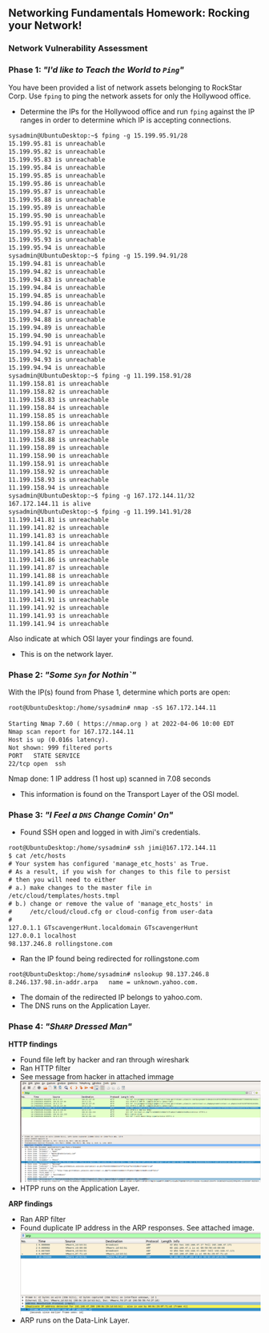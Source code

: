 ## Networking Fundamentals Homework: Rocking your Network!



### Network Vulnerability Assessment 

### **Phase 1**: _"I'd like to Teach the World to `Ping`"_

You have been provided a list of network assets belonging to RockStar Corp. Use `fping` to ping the network assets for only the Hollywood office.

  - Determine the IPs for the Hollywood office and run `fping` against the IP ranges in order to determine which IP is accepting connections.
```
sysadmin@UbuntuDesktop:~$ fping -g 15.199.95.91/28
15.199.95.81 is unreachable
15.199.95.82 is unreachable
15.199.95.83 is unreachable
15.199.95.84 is unreachable
15.199.95.85 is unreachable
15.199.95.86 is unreachable
15.199.95.87 is unreachable
15.199.95.88 is unreachable
15.199.95.89 is unreachable
15.199.95.90 is unreachable
15.199.95.91 is unreachable
15.199.95.92 is unreachable
15.199.95.93 is unreachable
15.199.95.94 is unreachable
sysadmin@UbuntuDesktop:~$ fping -g 15.199.94.91/28
15.199.94.81 is unreachable
15.199.94.82 is unreachable
15.199.94.83 is unreachable
15.199.94.84 is unreachable
15.199.94.85 is unreachable
15.199.94.86 is unreachable
15.199.94.87 is unreachable
15.199.94.88 is unreachable
15.199.94.89 is unreachable
15.199.94.90 is unreachable
15.199.94.91 is unreachable
15.199.94.92 is unreachable
15.199.94.93 is unreachable
15.199.94.94 is unreachable
sysadmin@UbuntuDesktop:~$ fping -g 11.199.158.91/28
11.199.158.81 is unreachable
11.199.158.82 is unreachable
11.199.158.83 is unreachable
11.199.158.84 is unreachable
11.199.158.85 is unreachable
11.199.158.86 is unreachable
11.199.158.87 is unreachable
11.199.158.88 is unreachable
11.199.158.89 is unreachable
11.199.158.90 is unreachable
11.199.158.91 is unreachable
11.199.158.92 is unreachable
11.199.158.93 is unreachable
11.199.158.94 is unreachable
sysadmin@UbuntuDesktop:~$ fping -g 167.172.144.11/32
167.172.144.11 is alive
sysadmin@UbuntuDesktop:~$ fping -g 11.199.141.91/28
11.199.141.81 is unreachable
11.199.141.82 is unreachable
11.199.141.83 is unreachable
11.199.141.84 is unreachable
11.199.141.85 is unreachable
11.199.141.86 is unreachable
11.199.141.87 is unreachable
11.199.141.88 is unreachable
11.199.141.89 is unreachable
11.199.141.90 is unreachable
11.199.141.91 is unreachable
11.199.141.92 is unreachable
11.199.141.93 is unreachable
11.199.141.94 is unreachable
```
Also indicate at which OSI layer your findings are found.
  - This is on the network layer.

### **Phase 2**:  _"Some `Syn` for Nothin`"_

With the IP(s) found from Phase 1, determine which ports are open:
```
root@UbuntuDesktop:/home/sysadmin# nmap -sS 167.172.144.11

Starting Nmap 7.60 ( https://nmap.org ) at 2022-04-06 10:00 EDT
Nmap scan report for 167.172.144.11
Host is up (0.016s latency).
Not shown: 999 filtered ports
PORT   STATE SERVICE
22/tcp open  ssh
```

Nmap done: 1 IP address (1 host up) scanned in 7.08 seconds


  - This information is found on the Transport Layer of the OSI model.


### Phase 3: _"I Feel a `DNS` Change Comin' On"_

  - Found SSH open and logged in with Jimi's credentials.

```
root@UbuntuDesktop:/home/sysadmin# ssh jimi@167.172.144.11
$ cat /etc/hosts
# Your system has configured 'manage_etc_hosts' as True.
# As a result, if you wish for changes to this file to persist
# then you will need to either
# a.) make changes to the master file in /etc/cloud/templates/hosts.tmpl
# b.) change or remove the value of 'manage_etc_hosts' in
#     /etc/cloud/cloud.cfg or cloud-config from user-data
#
127.0.1.1 GTscavengerHunt.localdomain GTscavengerHunt
127.0.0.1 localhost
98.137.246.8 rollingstone.com
```
  - Ran the IP found being redirected for rollingstone.com
```
root@UbuntuDesktop:/home/sysadmin# nslookup 98.137.246.8
8.246.137.98.in-addr.arpa	name = unknown.yahoo.com.
```
  - The domain of the redirected IP belongs to yahoo.com.
  - The DNS runs on the Application Layer.
 

 ### Phase 4:  _"Sh`ARP` Dressed Man"_
  **HTTP findings**
  - Found file left by hacker and ran through wireshark
  - Ran HTTP filter 
  - See message from hacker in attached immage
  ![screenshot of http filter](secretlogs1.png)
  - HTPP runs on the Application Layer.


  **ARP findings**
  - Ran ARP filter
  - Found duplicate IP address in the ARP responses. See attached image.
  ![screenshot of arp filter](secretlogs2.png)
  - ARP runs on the Data-Link Layer.
